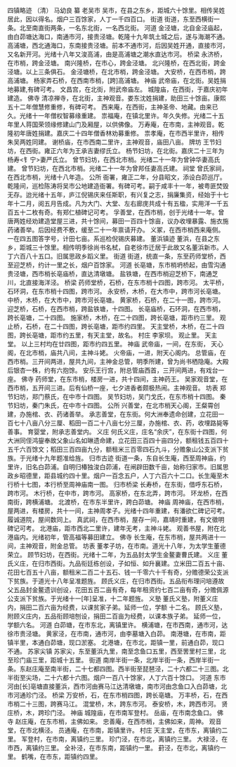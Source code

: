 四镇略迹
（清）  马幼良  纂
老吴市
  吴市，在县之东乡，距城六十馀里。相传吴姓居此，因以得名。烟户三百馀家，人丁一千四百口。
  街道
  街道，东至西横街一条。北至南直街两条，一名东北街，一名西北街。
  河道
  金泾塘，北自金泾庙起，由白茆塘达海口，南通市河，接贵泾塘。乾隆十九年筑土城之后，遂与海潮不通。
  高浦塘，西北通海口，东南接贵泾塘。前本不通市河，后因吴姓开通，直接市河，又名新开河。光绪十八年又浚高浦，由是高浦塘之潮水直达市河。
  桥梁
  永济桥，在市梢，跨金泾塘。
  南兴隆桥，在市心，跨金泾塘。
  北兴隆桥，在西北街，跨金泾塘。以上三条俱石。
  金泾塘桥，在北市梢，跨金泾塘。
  大安桥，在西市梢，跨高浦塘。
  杨家弄石桥，在西南市梢，[跨]高浦塘。
  神庙
  武帝庙，在北街。吴姓捐地募建,有碑可考。
  文昌宫，在北街，附武帝庙左。
   城隍庙，在西街，于嘉庆初年建造。
    佛寺
    清凉禅寺，在北街，主神观音。娄东沈姓捐建，助田三十馀亩。康熙五十二年僧慧修重修，有碑可考。
    西来庵，在西街，主神圣帝、地藏。由来已久。光绪十一年僧权智募缘重建。
    祟福庵，在镇北里许。年久失修。光绪二十五年里人蒋国荣领缘修建山门及厢屋，以供佛像。
    万寿庵，在市南，主神观音。乾隆初年唐姓捐建。嘉庆二十四年僧香林劝募重修。
    祟孝庵，在市西半里许，相传朱吴两姓同建。
    谢桥庙，在市西南二里许，主神观音，庙田八亩。
    牌坊
    王节妇坊，在西街。雍正六年为王承吉妻缪氏立。
    杨节妇坊，在北街。嘉庆二十三年为杨寿<钅宁>妻严氏立。
    曾节妇坊，在西北市梢。光绪二十一年为曾钟华妻高氏建。
    曾节妇坊，在西北市梢。光绪二十一年为曾邦任妻高氏建。
    祠堂
    曾氏家祠，在西北市梢，光绪十八年造。
    公所
    衙署，雍正二年，分县昭文，添设白茆巡厅。乾隆间，巡检陈涛将吴市公地建造衙署。有碑可考。嗣于咸丰十一年，被粤匪焚毁无存。迨光绪十五年，庐江倪锡庆来任斯职，有兴复之志，捐廉集资，经始于十七年十二月，阅五月告成。凡为大门、大堂、左右廊庑共成十有五楹，实用洋一千五百五十二枚有奇。有郑仁植碑记可考。
  孚善堂，在西市梢，创于光绪十一年。曾唐两姓经劝建造堂屋三进，共十馀间，募田一百四十馀亩，议办收埋暴露、施衣施药诸善举。后因经费不敷，缓至二十一年禀请开办。
  义冢，在西市梢西来庵侧。一在四五图答字号，计田七亩。系巡检倪锡庆募建。
董浜镇迹
  董浜，在县之东乡，距城三十馀里。相传明季徐尚书名栻，自老徐市迁居于此故又名董浜新市。人丁六百八十五口。旧属思政乡蹈义里。
  街道
  街道，统直一条，东至药师堂桥，西至迎芝桥，约计一里之长，烟户百馀家。
  河道
  长亳塘，东市梢坍桥起，由雪沟通贵泾塘，西市梢长亳庙桥，直达清墩塘。
  盐铁塘，在西市梢迎芝桥下，南通芝川，北直接海洋泾。
  桥梁
  药师堂桥，石桥，在东市梢十四图，跨市河。
  太平桥，石环洞，在东市梢十四图，跨市河。
  永安桥，木桥，在大市中，跨市河长亳塘。
  中桥，木桥，在大市中，跨市河长亳塘。
  黄家桥，石桥，在二十一图，跨市河。
  迎芝桥，石桥，在西市梢，跨盐铁塘，十四图。
  长亳庙桥，石环洞，在西市梢，跨长亳塘，二十四图。
  施家桥，木桥，在二十四图，跨长亳塘，距市约三里。
  观止桥，石桥，在二十四图，跨长亳塘，距市约四里。
  天主堂桥，木桥，在二十四图，跨长亳塘，距市约五里，有天主堂，故名。
  村庄
  李家坝。
  观止里。
  天主堂。
  以上三村均在廿四图，距市约四五里。
  神庙
  武帝庙，一间，在东街，
  天心阁，在北市梢，庙共八间，主神斗姥。
   火帝庙，一进，附天心阁内。
    总管庙，在西市梢。三开间两进，屋共九间，主神金总管，明季所建，曾为尚书栖隐庵。大殿后银杏一株，约有六抱馀。
    安乐王行宫，附总管庙西首，三开间两进，有戏台一座。
    佛寺
    药师堂，在东市梢，楼房一进，共十四间，主神药王。
    吴家观音堂，在西市梢，五开间三进。后有仙桥一座，七夕进香者颇极热闹。主神观音。
    坊表
    郑节妇坊，郑门蔡氏，在中市十四图。
    吴节妇坊，吴门戈氏，在东市梢十四图。
    秦节妇坊，秦门朱氏，在中市十四图。
    公所
    兴善堂，在北市梢天心阁，王粲霄创建，办施棺、衣、药诸善举。
    承志善堂，在东街。何大洲奉遗命创建，立花田一百七十八亩八分三厘、稻田一百二十八亩七分三厘，办施棺、衣、药，收埋路毙等善事。
  育婴堂，附承志善堂内。
  义庄
  何氏义庄，庄名“余庆”，在东街十四图，何大洲同侄鸿鋆奉故父象山名如琳遗命建，立花田三百四十亩四分，额租钱五百四十五千六百馀文；稻田三百四亩九分，额租米三百零四石九斗，分赡象山公支派下贫族。于光绪十九年题准给旌。
归市古迹
    街道一条，东自长生庵，西至周神庙，约里许，旧名白茆浦。自明归椿独浚白茆浦，在闸辟田数千亩，始称归家市。旧属思政乡昭德里，距县城约四十里。烟户一百念五户，人丁六百六十二口。长生庵至木行桥十七图，本行桥至周神庙南一图。
    归市桥梁
    长寿桥，在东街，借呼东石桥，跨市河。
    木行桥，在中市，跨市河。
    高家桥，在东北弄，跨市河。
    环龙桥，在西南街，跨横浦塘。
    北渡桥，在市东半里许，跨白茆塘。
    神庙
    周神庙，在西市梢，屋两进，有楼房，共十一间，主神周孝子。光绪十四年重建，有潘欲仁碑记可考。
  履诚道院，屋间数同上。
  真武祠，在西市梢，屋存一间，嘉靖时重建，有文徵明碑记可考。
  北港庙，距市西北二里许，建年无考，主神斗姥。
  观善书屋，附在北港庙内。光绪初年，管高福等募田建立。
  佛寺
  长生庵，在东市梢，屋共两进十一间，主神观音，附金总管。
  坊表
  董孝子坊，在市南。道光十八年，为太学生董德荣立。
  顾节妇坊，在西街。光绪十二年，为五品封太学生金鳌妻曹氏建。
  义庄
  董氏义庄，在归市西街。九品衔廷栋创设，子如恒、如升襄建。立米田二百五十亩、花田七百五十八亩，额租米二百二十五石、钱一千零六十千有奇，分赡德荣公支派下贫族。于道光十八年呈准题旌。
  顾氏义庄，在归市西街。五品衔布理问培遵故父五品封金鳌遗训创设，花田五百二亩有奇，每年租资约七百二亩有奇，分赡佩源公支派下贫族。于光绪十一[年]呈准，十二年题旌。
  义塾
  董氏义塾，附董义庄内，捐田二百六亩为经费，以课贫家子弟。延师一位，学额
十二名。
  顾氏义塾，附顾义庄内，五品衔顾培刨设，捐田二百亩为经费，以课本族子弟。
延师一位，学额六名。
  河道
  白茆塘，在市东北，离镇里许。
  横浦塘，在市西南，通市河，达徐市贵泾塘。
  黄家泾，在市南，通市河，由李墓塘入白茆。
  南港塘，在市南，距镇半里，本通白茆塘，现口淤塞。
  北港塘，在市北，距镇一里，前通白茆，现口不通。
苏家尖镇
  苏家尖，东至董浜九里，南至念鱼口五里，西至罟里村三里，北至珍门庙三里，距城十五里。
  街道
  南岸半街一条，北岸半街一条，西岸半街一条。东赵庄庵至南半街，二十七都四图。西半街至琵琶泾，二十六都二十三图。北半街至尖场，二十六都十六图。烟户一百八十馀家，人丁六百十馀口。
  河道
  东市河由[长]亳塘直接董浜，西市河由赛马江达清墩塘，南市河由念鱼口入白茆塘，北市河通珍门泾。
  桥梁
  万安桥，石，在东市梢四图，跨长亳塘。
  万丰桥，石，在西市梢二十三图，跨赛马江。
  混堂桥，木，跨东市河。
  泰安桥，木，跨西市河。
  贤庄桥，木，跨珍门泾。
  神庙
  城隍庙，在市南军登村。
  岳庙，在市南念鱼口。
  佛寺
  赵庄庵，在东市梢，主佛如来。
  忠善庵，在西市梢，主佛如来，周神。
  观音堂，在市北横泾。
  员通庵，在市南，距镇里许。
  村庄
  天主堂，在市东，离镇约二里。
  军登村，在市南，离镇约三里。
  珍门泾，在市北，离镇约三里。
  大禄泾，在市西，离镇约三里。
  全补泾，在市东南，距镇约一里。
  葑泾，在市北，离镇约一里。
  鹤嘴，在市东，距镇约四里。
